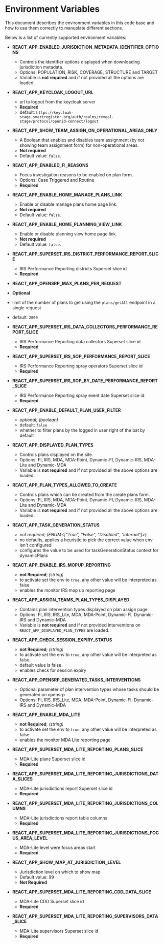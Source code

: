 # Environment Variables

This document describes the environment variables in this code base and how to use them correctly to manuplate different sections.

Below is a list of currently supported environment variables:

- **REACT_APP_ENABLED_JURISDICTION_METADATA_IDENTIFIER_OPTIONS**

  - Controls the identifier options displayed when downloading jurisdiction metadata.
  - Options: POPULATION, RISK, COVERAGE, STRUCTURE and TARGET
  - Variable is **not required** and if not provided all the options are loaded.

- **REACT_APP_KEYCLOAK_LOGOUT_URL**

  - url to logout from the keycloak server
  - **Required**
  - default: `https://keycloak-stage.smartregister.org/auth/realms/reveal-stage/protocol/openid-connect/logout`

- **REACT_APP_SHOW_TEAM_ASSIGN_ON_OPERATIONAL_AREAS_ONLY**

  - A Boolean that enables and disables team assignment (by not showing team assignment form) for non-operational areas.
  - **Not required**
  - Default value: `false`.

- **REACT_APP_ENABLED_FI_REASONS**

  - Focus investigation reasons to be enabled on plan form.
  - Options: Case Triggered and Routine
  - **Required**

- **REACT_APP_ENABLE_HOME_MANAGE_PLANS_LINK**

  - Enable or disable manage plans home page link.
  - **Not required**
  - Default value: `false`.

- **REACT_APP_ENABLE_HOME_PLANNING_VIEW_LINK**

  - Enable or disable planning view home page link.
  - **Not required**
  - Default value: `false`.

- **REACT_APP_SUPERSET_IRS_DISTRICT_PERFORMANCE_REPORT_SLICE**

  - IRS Performance Reporting districts Superset slice id
  - **Required**

- **REACT_APP_OPENSRP_MAX_PLANS_PER_REQUEST**

- **Optional**
- limit of the number of plans to get using the `plans/getAll` endpoint in a single request
- default: `2000`

- **REACT_APP_SUPERSET_IRS_DATA_COLLECTORS_PERFORMANCE_REPORT_SLICE**

  - IRS Performance Reporting data collectors Superset slice id
  - **Required**

- **REACT_APP_SUPERSET_IRS_SOP_PERFORMANCE_REPORT_SLICE**

  - IRS Performance Reporting spray operators Superset slice id
  - **Required**

- **REACT_APP_SUPERSET_IRS_SOP_BY_DATE_PERFORMANCE_REPORT_SLICE**

  - IRS Performance Reporting spray event date Superset slice id
  - **Required**

- **REACT_APP_ENABLE_DEFAULT_PLAN_USER_FILTER**

  - _optional_; _(boolean)_
  - default: `false`
  - whether to filter plans by the logged in user right of the bat by default

- **REACT_APP_DISPLAYED_PLAN_TYPES**

  - Controls plans displayed on the site.
  - Options: FI, IRS, MDA, MDA-Point, Dynamic-FI, Dynamic-IRS, MDA-Lite and Dynamic-MDA
  - Variable is **not required** and if not provided all the above options are loaded.

- **REACT_APP_PLAN_TYPES_ALLOWED_TO_CREATE**

  - Controls plans which can be created from the create plans form.
  - Options: FI, IRS, MDA, MDA-Point, Dynamic-FI, Dynamic-IRS, MDA-Lite and Dynamic-MDA
  - Variable is **not required** and if not provided all the above options are loaded.

- **REACT_APP_TASK_GENERATION_STATUS**

  - _not required_; _(ENUM<["True", "False", "Disabled", "internal"]>)_
  - no defaults, applies a heuristic to pick the correct value when env isn't configured
  - configures the value to be used for taskGenerationStatus context for dynamicPlans

- **REACT_APP_ENABLE_IRS_MOPUP_REPORTING**

  - **not Required**; _(string)_
  - to activate set the env to `true`, any other value will be interpreted as false
  - enables the monitor IRS mop up reporting page

- **REACT_APP_ASSIGN_TEAMS_PLAN_TYPES_DISPLAYED**

  - Contains plan intervention types displayed on plan assign page
  - Options: FI, IRS, IRS_Lite, MDA, MDA-Point, Dynamic-FI, Dynamic-IRS and Dynamic-MDA
  - Variable is **not required** and if not provided interventions on `REACT_APP_DISPLAYED_PLAN_TYPES` are loaded.

- **REACT_APP_CHECK_SESSION_EXPIRY_STATUS**

  - **not Required**; _(string)_
  - to activate set the env to `true`, any other value will be interpreted as false.
  - default value is false.
  - enables check for session expiry

- **REACT_APP_OPENSRP_GENERATED_TASKS_INTERVENTIONS**

  - Optional parameter of plan intervention types whose tasks should be generated on opensrp
  - Options: FI, IRS, IRS_Lite, MDA, MDA-Point, Dynamic-FI, Dynamic-IRS and Dynamic-MDA

- **REACT_APP_ENABLE_MDA_LITE**

  - **not Required**; _(string)_
  - to activate set the env to `true`, any other value will be interpreted as false
  - enables the monitor MDA Lite reporting page

- **REACT_APP_SUPERSET_MDA_LITE_REPORTING_PLANS_SLICE**

  - MDA-Lite plans Superset slice id
  - **Required**

- **REACT_APP_SUPERSET_MDA_LITE_REPORTING_JURISDICTIONS_DATA_SLICES**

  - MDA-Lite jurisdictions report Superset slice id
  - **Required**

- **REACT_APP_SUPERSET_MDA_LITE_REPORTING_JURISDICTIONS_COLUMNS**

  - MDA-Lite jurisdictions report table columns
  - **Required**

- **REACT_APP_SUPERSET_MDA_LITE_REPORTING_JURISDICTIONS_FOCUS_AREA_LEVEL**

  - MDA-Lite level were focus areas start
  - **Required**

- **REACT_APP_SHOW_MAP_AT_JURISDICTION_LEVEL**

  - Jurisdiction level on which to show map
  - Default value: 99
  - **Not Required**

- **REACT_APP_SUPERSET_MDA_LITE_REPORTING_CDD_DATA_SLICE**

  - MDA-Lite CDD Superset slice id
  - **Required**

- **REACT_APP_SUPERSET_MDA_LITE_REPORTING_SUPERVISORS_DATA_SLICE**

  - MDA-Lite supervisors Superset slice id
  - **Required**
